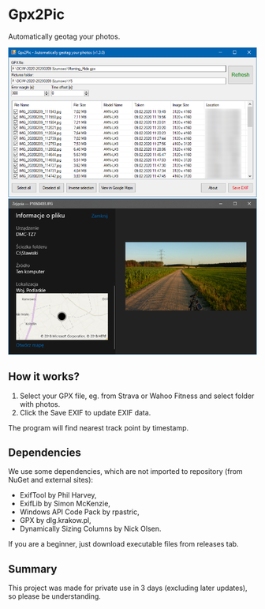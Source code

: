 # Gpx2Pic
Automatically geotag your photos.

![Screenshot](Screenshots/Gpx2Pic.PNG)
![Screenshot](Screenshots/P1060403.PNG)

## How it works?
1. Select your GPX file, eg. from Strava or Wahoo Fitness and select folder with photos.
2. Click the Save EXIF to update EXIF data.

The program will find nearest track point by timestamp.

## Dependencies
We use some dependencies, which are not imported to repository (from NuGet and external sites):
- ExifTool by Phil Harvey,
- ExifLib by Simon McKenzie,
- Windows API Code Pack by rpastric,
- GPX by dlg.krakow.pl,
- Dynamically Sizing Columns by Nick Olsen.

If you are a beginner, just download executable files from releases tab.

## Summary
This project was made for private use in 3 days (excluding later updates), so please be understanding.